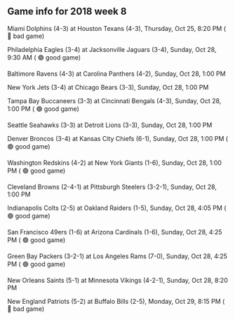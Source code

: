 ## Game info for 2018 week 8
Miami Dolphins (4-3) at Houston Texans (4-3), Thursday, Oct 25, 8:20 PM (	:red_circle: bad game)



Philadelphia Eagles (3-4) at Jacksonville Jaguars (3-4), Sunday, Oct 28, 9:30 AM (	:green_circle: good game)



Baltimore Ravens (4-3) at Carolina Panthers (4-2), Sunday, Oct 28, 1:00 PM

New York Jets (3-4) at Chicago Bears (3-3), Sunday, Oct 28, 1:00 PM

Tampa Bay Buccaneers (3-3) at Cincinnati Bengals (4-3), Sunday, Oct 28, 1:00 PM (	:green_circle: good game)

Seattle Seahawks (3-3) at Detroit Lions (3-3), Sunday, Oct 28, 1:00 PM

Denver Broncos (3-4) at Kansas City Chiefs (6-1), Sunday, Oct 28, 1:00 PM (	:green_circle: good game)

Washington Redskins (4-2) at New York Giants (1-6), Sunday, Oct 28, 1:00 PM (	:green_circle: good game)

Cleveland Browns (2-4-1) at Pittsburgh Steelers (3-2-1), Sunday, Oct 28, 1:00 PM



Indianapolis Colts (2-5) at Oakland Raiders (1-5), Sunday, Oct 28, 4:05 PM (	:green_circle: good game)

San Francisco 49ers (1-6) at Arizona Cardinals (1-6), Sunday, Oct 28, 4:25 PM (	:green_circle: good game)

Green Bay Packers (3-2-1) at Los Angeles Rams (7-0), Sunday, Oct 28, 4:25 PM (	:green_circle: good game)



New Orleans Saints (5-1) at Minnesota Vikings (4-2-1), Sunday, Oct 28, 8:20 PM



New England Patriots (5-2) at Buffalo Bills (2-5), Monday, Oct 29, 8:15 PM (	:red_circle: bad game)

